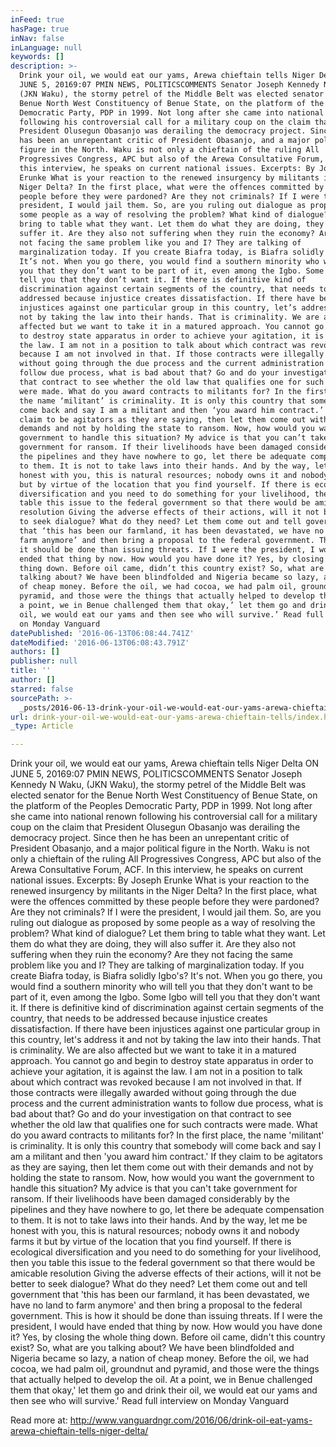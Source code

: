 ```yaml
---
inFeed: true
hasPage: true
inNav: false
inLanguage: null
keywords: []
description: >-
  Drink your oil, we would eat our yams, Arewa chieftain tells Niger Delta ON
  JUNE 5, 20169:07 PMIN NEWS, POLITICSCOMMENTS Senator Joseph Kennedy N Waku,
  (JKN Waku), the stormy petrel of the Middle Belt was elected senator for the
  Benue North West Constituency of Benue State, on the platform of the Peoples
  Democratic Party, PDP in 1999. Not long after she came into national renown
  following his controversial call for a military coup on the claim that
  President Olusegun Obasanjo was derailing the democracy project. Since then he
  has been an unrepentant critic of President Obasanjo, and a major political
  figure in the North. Waku is not only a chieftain of the ruling All
  Progressives Congress, APC but also of the Arewa Consultative Forum, ACF. In
  this interview, he speaks on current national issues. Excerpts: By Joseph
  Erunke What is your reaction to the renewed insurgency by militants in the
  Niger Delta? In the first place, what were the offences committed by these
  people before they were pardoned? Are they not criminals? If I were the
  president, I would jail them. So, are you ruling out dialogue as proposed by
  some people as a way of resolving the problem? What kind of dialogue? Let them
  bring to table what they want. Let them do what they are doing, they will also
  suffer it. Are they also not suffering when they ruin the economy? Are they
  not facing the same problem like you and I? They are talking of
  marginalization today. If you create Biafra today, is Biafra solidly Igbo’s?
  It’s not. When you go there, you would find a southern minority who will tell
  you that they don’t want to be part of it, even among the Igbo. Some Igbo will
  tell you that they don’t want it. If there is definitive kind of
  discrimination against certain segments of the country, that needs to be
  addressed because injustice creates dissatisfaction. If there have been
  injustices against one particular group in this country, let’s address it and
  not by taking the law into their hands. That is criminality. We are also
  affected but we want to take it in a matured approach. You cannot go and begin
  to destroy state apparatus in order to achieve your agitation, it is against
  the law. I am not in a position to talk about which contract was revoked
  because I am not involved in that. If those contracts were illegally awarded
  without going through the due process and the current administration wants to
  follow due process, what is bad about that? Go and do your investigation on
  that contract to see whether the old law that qualifies one for such contracts
  were made. What do you award contracts to militants for? In the first place,
  the name ‘militant’ is criminality. It is only this country that somebody will
  come back and say I am a militant and then ‘you award him contract.’ If they
  claim to be agitators as they are saying, then let them come out with their
  demands and not by holding the state to ransom. Now, how would you want the
  government to handle this situation? My advice is that you can’t take
  government for ransom. If their livelihoods have been damaged considerably by
  the pipelines and they have nowhere to go, let there be adequate compensation
  to them. It is not to take laws into their hands. And by the way, let me be
  honest with you, this is natural resources; nobody owns it and nobody farms it
  but by virtue of the location that you find yourself. If there is ecological
  diversification and you need to do something for your livelihood, then you
  table this issue to the federal government so that there would be amicable
  resolution Giving the adverse effects of their actions, will it not be better
  to seek dialogue? What do they need? Let them come out and tell government
  that ‘this has been our farmland, it has been devastated, we have no land to
  farm anymore’ and then bring a proposal to the federal government. This is how
  it should be done than issuing threats. If I were the president, I would have
  ended that thing by now. How would you have done it? Yes, by closing the whole
  thing down. Before oil came, didn’t this country exist? So, what are you
  talking about? We have been blindfolded and Nigeria became so lazy, a nation
  of cheap money. Before the oil, we had cocoa, we had palm oil, groundnut and
  pyramid, and those were the things that actually helped to develop the oil. At
  a point, we in Benue challenged them that okay,’ let them go and drink their
  oil, we would eat our yams and then see who will survive.’ Read full interview
  on Monday Vanguard
datePublished: '2016-06-13T06:08:44.741Z'
dateModified: '2016-06-13T06:08:43.791Z'
authors: []
publisher: null
title: ''
author: []
starred: false
sourcePath: >-
  _posts/2016-06-13-drink-your-oil-we-would-eat-our-yams-arewa-chieftain-tells.md
url: drink-your-oil-we-would-eat-our-yams-arewa-chieftain-tells/index.html
_type: Article

---
```

Drink your oil, we would eat our yams, Arewa chieftain tells Niger Delta ON JUNE 5, 20169:07 PMIN NEWS, POLITICSCOMMENTS Senator Joseph Kennedy N Waku, (JKN Waku), the stormy petrel of the Middle Belt was elected senator for the Benue North West Constituency of Benue State, on the platform of the Peoples Democratic Party, PDP in 1999\. Not long after she came into national renown following his controversial call for a military coup on the claim that President Olusegun Obasanjo was derailing the democracy project. Since then he has been an unrepentant critic of President Obasanjo, and a major political figure in the North. Waku is not only a chieftain of the ruling All Progressives Congress, APC but also of the Arewa Consultative Forum, ACF. In this interview, he speaks on current national issues. Excerpts: By Joseph Erunke What is your reaction to the renewed insurgency by militants in the Niger Delta? In the first place, what were the offences committed by these people before they were pardoned? Are they not criminals? If I were the president, I would jail them. So, are you ruling out dialogue as proposed by some people as a way of resolving the problem? What kind of dialogue? Let them bring to table what they want. Let them do what they are doing, they will also suffer it. Are they also not suffering when they ruin the economy? Are they not facing the same problem like you and I? They are talking of marginalization today. If you create Biafra today, is Biafra solidly Igbo's? It's not. When you go there, you would find a southern minority who will tell you that they don't want to be part of it, even among the Igbo. Some Igbo will tell you that they don't want it. If there is definitive kind of discrimination against certain segments of the country, that needs to be addressed because injustice creates dissatisfaction. If there have been injustices against one particular group in this country, let's address it and not by taking the law into their hands. That is criminality. We are also affected but we want to take it in a matured approach. You cannot go and begin to destroy state apparatus in order to achieve your agitation, it is against the law. I am not in a position to talk about which contract was revoked because I am not involved in that. If those contracts were illegally awarded without going through the due process and the current administration wants to follow due process, what is bad about that? Go and do your investigation on that contract to see whether the old law that qualifies one for such contracts were made. What do you award contracts to militants for? In the first place, the name 'militant' is criminality. It is only this country that somebody will come back and say I am a militant and then 'you award him contract.' If they claim to be agitators as they are saying, then let them come out with their demands and not by holding the state to ransom. Now, how would you want the government to handle this situation? My advice is that you can't take government for ransom. If their livelihoods have been damaged considerably by the pipelines and they have nowhere to go, let there be adequate compensation to them. It is not to take laws into their hands. And by the way, let me be honest with you, this is natural resources; nobody owns it and nobody farms it but by virtue of the location that you find yourself. If there is ecological diversification and you need to do something for your livelihood, then you table this issue to the federal government so that there would be amicable resolution Giving the adverse effects of their actions, will it not be better to seek dialogue? What do they need? Let them come out and tell government that 'this has been our farmland, it has been devastated, we have no land to farm anymore' and then bring a proposal to the federal government. This is how it should be done than issuing threats. If I were the president, I would have ended that thing by now. How would you have done it? Yes, by closing the whole thing down. Before oil came, didn't this country exist? So, what are you talking about? We have been blindfolded and Nigeria became so lazy, a nation of cheap money. Before the oil, we had cocoa, we had palm oil, groundnut and pyramid, and those were the things that actually helped to develop the oil. At a point, we in Benue challenged them that okay,' let them go and drink their oil, we would eat our yams and then see who will survive.' Read full interview on Monday Vanguard

Read more at: http://www.vanguardngr.com/2016/06/drink-oil-eat-yams-arewa-chieftain-tells-niger-delta/